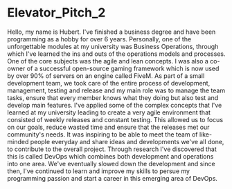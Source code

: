# Elevator_Pitch_2

Hello, my name is Hubert. I've finished a business degree and have been programming as a hobby for over 6 years. Personally, one of the unforgettable modules at my university was Business Operations, through which I've learned the ins and outs of the operations models and processes. One of the core subjects was the agile and lean concepts. I was also a co-owner of a successful open-source gaming framework which is now used by over 90% of servers on an engine called FiveM. As part of a small development team, we took care of the entire process of development, management, testing and release and my main role was to manage the team tasks, ensure that every member knows what they doing but also test and develop main features. I've applied some of the complex concepts that I've learned at my university leading to create a very agile environment that consisted of weekly releases and constant testing. This allowed us to focus on our goals, reduce wasted time and ensure that the releases met our community's needs. It was inspiring to be able to meet the team of like-minded people everyday and share ideas and developments we've all done, to contribute to the overall project. Through research I've discovered that this is called DevOps which combines both development and operations into one area. We've eventually slowed down the development and since then, I've continued to learn and improve my skills to persue my programming passion and start a career in this emerging area of DevOps.
